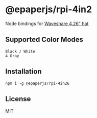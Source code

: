 # @epaperjs/rpi-4in2

Node bindings for [Waveshare 4.26" hat](https://www.waveshare.com/4.26inch-e-paper-hat.htm)

## Supported Color Modes

`Black / White` \
`4 Gray`

## Installation

```
npm i -g @epaperjs/rpi-4in26
```

## License

MIT
